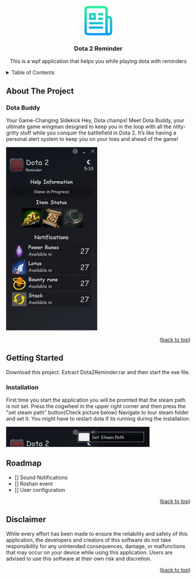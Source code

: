 <a name="top"></a>
<br />
<div align="center">
  <a href="https://github.com/othneildrew/Best-README-Template">
    <img src="logo.png" alt="Logo" width="80" height="80">
  </a>

  <h3 align="center">Dota 2 Reminder</h3>
  <p>This is a wpf application that helps you while playing dota with reminders</p>
</div>

<!-- TABLE OF CONTENTS -->
<details>
  <summary>Table of Contents</summary>
  <ol>
    <li>
      <a href="#about-the-project">About The Project</a>
      <ul>
        <li><a href="#built-with">Built With</a></li>
      </ul>
    </li>
    <li>
      <a href="#getting-started">Getting Started</a>
      <ul>
        <li><a href="#prerequisites">Prerequisites</a></li>
        <li><a href="#installation">Installation</a></li>
      </ul>
    </li>
    <li><a href="#roadmap">Roadmap</a></li>
    <li><a href="#Disclaimer">License</a></li>
  </ol>
</details>



<!-- ABOUT THE PROJECT -->
## About The Project


### Dota Buddy
<p>
Your Game-Changing Sidekick
Hey, Dota champs! Meet Dota Buddy, your ultimate game wingman designed to keep you in the loop with all the nitty-gritty stuff while you conquer the battlefield in Dota 2. It’s like having a personal alert system to keep you on your toes and ahead of the game!
<p>

[![Product Name Screen Shot][product-screenshot]](https://example.com)
<p align="right">(<a href="#top">back to top</a>)</p>

<!-- GETTING STARTED -->
## Getting Started

Download this project. Extract Dota2Reminder.rar and then start the exe file.

### Installation
First time you start the application you will be promted that the steam path is not set. Press the cogwheel in the upper right corner and then press the "set steam path" button(Check picture below)
Navigate to tour steam folder and set it. You might have to restart dota if its running during the installation.

[![Product Name Screen Shot][installation-screenshot]](https://example.com)

<!-- ROADMAP -->
## Roadmap
- [] Sound Notifications
- [] Roshan event
- [] User configuration



<p align="right">(<a href="#top">back to top</a>)</p>

<!-- LICENSE -->
## Disclaimer
<p>
While every effort has been made to ensure the reliability and safety of this application, the developers and creators of this software do not take responsibility for any unintended consequences, damage, or malfunctions that may occur on your device while using this application. Users are advised to use this software at their own risk and discretion.
<p>
<p align="right">(<a href="#top">back to top</a>)</p>

[product-screenshot]: /app.png
[installation-screenshot]: /apppath.png

